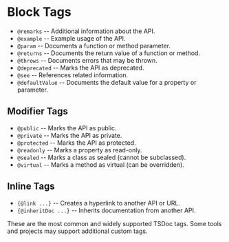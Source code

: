 # Block Tags

<!-- markdownlint-disable -->

- `@remarks` -- Additional information about the API.
- `@example` -- Example usage of the API.
- `@param` -- Documents a function or method parameter.
- `@returns` -- Documents the return value of a function or method.
- `@throws` -- Documents errors that may be thrown.
- `@deprecated` -- Marks the API as deprecated.
- `@see` -- References related information.
- `@defaultValue` -- Documents the default value for a property or parameter.

## Modifier Tags

- `@public` -- Marks the API as public.
- `@private` -- Marks the API as private.
- `@protected` -- Marks the API as protected.
- `@readonly` -- Marks a property as read-only.
- `@sealed` -- Marks a class as sealed (cannot be subclassed).
- `@virtual` -- Marks a method as virtual (can be overridden).

## Inline Tags

- `{@link ...}` -- Creates a hyperlink to another API or URL.
- `{@inheritDoc ...}` -- Inherits documentation from another API.

These are the most common and widely supported TSDoc tags. Some tools and projects may support additional custom tags.
